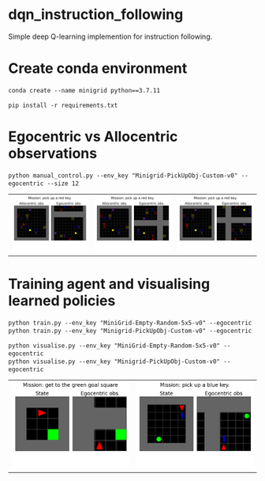 # dqn_instruction_following
Simple deep Q-learning implemention for instruction following. 

# Create conda environment
```
conda create --name minigrid python==3.7.11
```
```
pip install -r requirements.txt
```

# Egocentric vs Allocentric observations

```
python manual_control.py --env_key "Minigrid-PickUpObj-Custom-v0" --egocentric --size 12
```

<table>
  <tr>
    <td> <img src="images/forward_agent.gif"  alt="forward agent" width = 100% height = auto > </td>
    <td> <img src="images/rotating_agent.gif"  alt="rotating agent" width = 100% height = auto > </td>
    <td> <img src="images/random_agent.gif"  alt="random agent" width = 100% height = auto > </td>
  </tr>   
</table>

# Training agent and visualising learned policies

```
python train.py --env_key "MiniGrid-Empty-Random-5x5-v0" --egocentric
python train.py --env_key "Minigrid-PickUpObj-Custom-v0" --egocentric
```
```
python visualise.py --env_key "MiniGrid-Empty-Random-5x5-v0" --egocentric
python visualise.py --env_key "Minigrid-PickUpObj-Custom-v0" --egocentric
```
<table>
  <tr>
    <td> <img src="images//trained_agent_MiniGrid-Empty-Random-5x5-v0.gif"  alt="trained_agent MiniGrid-Empty-Random-5x5-v0" width = 100% height = auto > </td>
    <td> <img src="images/trained_agent_Minigrid-PickUpObj-Custom-v0.gif"  alt="trained_agent MiniGrid-PickUpObj-Custom-v0" width = 100% height = auto > </td>
  </tr>   
</table>
